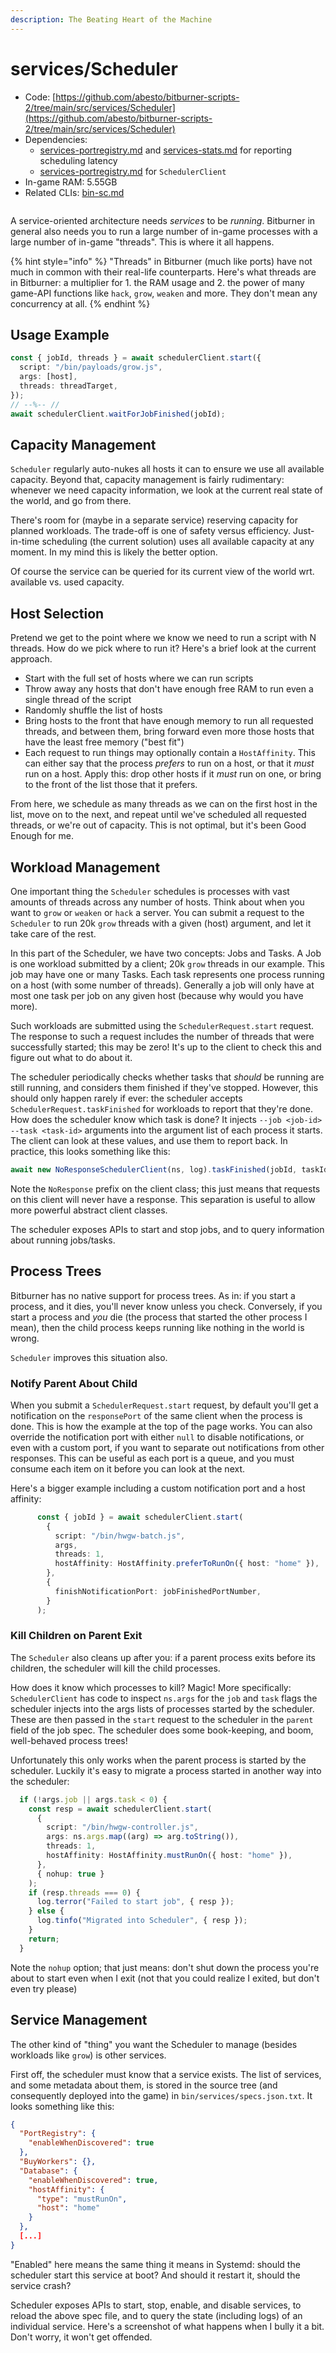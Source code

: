 ```yaml
---
description: The Beating Heart of the Machine
---
```


# services/Scheduler

* Code: [https://github.com/abesto/bitburner-scripts-2/tree/main/src/services/Scheduler](https://github.com/abesto/bitburner-scripts-2/tree/main/src/services/Scheduler)
* Dependencies:
  * [services-portregistry.md](services-portregistry.md "mention") and [services-stats.md](services-stats.md "mention") for reporting scheduling latency
  * [services-portregistry.md](services-portregistry.md "mention") for `SchedulerClient`
* In-game RAM: 5.55GB
* Related CLIs: [bin-sc.md](../other-binaries/bin-sc.md "mention")

<figure><img src="../.gitbook/assets/image.png" alt=""><figcaption></figcaption></figure>

A service-oriented architecture needs _services_ to be _running_. Bitburner in general also needs you to run a large number of in-game processes with a large number of in-game "threads". This is where it all happens.

{% hint style="info" %}
"Threads" in Bitburner (much like ports) have not much in common with their real-life counterparts. Here's what threads are in Bitburner: a multiplier for 1. the RAM usage and 2. the power of many game-API functions like `hack`, `grow`, `weaken` and more. They don't mean any concurrency at all.
{% endhint %}

## Usage Example

```typescript
const { jobId, threads } = await schedulerClient.start({
  script: "/bin/payloads/grow.js",
  args: [host],
  threads: threadTarget,
});
// --%-- //
await schedulerClient.waitForJobFinished(jobId);
```

## Capacity Management

`Scheduler` regularly auto-nukes all hosts it can to ensure we use all available capacity. Beyond that, capacity management is fairly rudimentary: whenever we need capacity information, we look at the current real state of the world, and go from there.

There's room for (maybe in a separate service) reserving capacity for planned workloads. The trade-off is one of safety versus efficiency. Just-in-time scheduling (the current solution) uses all available capacity at any moment. In my mind this is likely the better option.

Of course the service can be queried for its current view of the world wrt. available vs. used capacity.

## Host Selection

Pretend we get to the point where we know we need to run a script with N threads. How do we pick where to run it? Here's a brief look at the current approach.

* Start with the full set of hosts where we can run scripts
* Throw away any hosts that don't have enough free RAM to run even a single thread of the script
* Randomly shuffle the list of hosts
* Bring hosts to the front that have enough memory to run all requested threads, and between them, bring forward even more those hosts that have the least free memory ("best fit")
* Each request to run things may optionally contain a `HostAffinity`. This can either say that the process _prefers_ to run on a host, or that it _must_ run on a host. Apply this: drop other hosts if it _must_ run on one, or bring to the front of the list those that it prefers.

From here, we schedule as many threads as we can on the first host in the list, move on to the next, and repeat until we've scheduled all requested threads, or we're out of capacity. This is not optimal, but it's been Good Enough for me.

## Workload Management

One important thing the `Scheduler` schedules is processes with vast amounts of threads across any number of hosts. Think about when you want to `grow` or `weaken` or `hack` a server. You can submit a request to the `Scheduler` to run 20k `grow` threads with a given (host) argument, and let it take care of the rest.

In this part of the Scheduler, we have two concepts: Jobs and Tasks. A Job is one workload submitted by a client; 20k `grow` threads in our example. This job may have one or many Tasks. Each task represents one process running on a host (with some number of threads). Generally a job will only have at most one task per job on any given host (because why would you have more).

Such workloads are submitted using the `SchedulerRequest.start` request. The response to such a request includes the number of threads that were successfully started; this may be zero! It's up to the client to check this and figure out what to do about it.

The scheduler periodically checks whether tasks that _should_ be running are still running, and considers them finished if they've stopped. However, this should only happen rarely if ever: the scheduler accepts `SchedulerRequest.taskFinished` for workloads to report that they're done. How does the scheduler know which task is done? It injects `--job <job-id> --task <task-id>` arguments into the argument list of each process it starts. The client can look at these values, and use them to report back. In practice, this looks something like this:

```typescript
await new NoResponseSchedulerClient(ns, log).taskFinished(jobId, taskId);
```

Note the `NoResponse` prefix on the client class; this just means that requests on this client will never have a response. This separation is useful to allow more powerful abstract client classes.

The scheduler exposes APIs to start and stop jobs, and to query information about running jobs/tasks.

## Process Trees

Bitburner has no native support for process trees. As in: if you start a process, and it dies, you'll never know unless you check. Conversely, if you start a process and _you_ die (the process that started the other process I mean), then the child process keeps running like nothing in the world is wrong.

`Scheduler` improves this situation also.

### Notify Parent About Child

When you submit a `SchedulerRequest.start` request, by default you'll get a notification on the `responsePort` of the same client when the process is done. This is how the example at the top of the page works. You can also override the notification port with either `null` to disable notifications, or even with a custom port, if you want to separate out notifications from other responses. This can be useful as each port is a queue, and you must consume each item on it before you can look at the next.

Here's a bigger example including a custom notification port and a host affinity:

```typescript
      const { jobId } = await schedulerClient.start(
        {
          script: "/bin/hwgw-batch.js",
          args,
          threads: 1,
          hostAffinity: HostAffinity.preferToRunOn({ host: "home" }),
        },
        {
          finishNotificationPort: jobFinishedPortNumber,
        }
      );
```

### Kill Children on Parent Exit

The `Scheduler` also cleans up after you: if a parent process exits before its children, the scheduler will kill the child processes.

How does it know which processes to kill? Magic! More specifically: `SchedulerClient` has code to inspect `ns.args` for the `job` and `task` flags the scheduler injects into the args lists of processes started by the scheduler. These are then passed in the `start` request to the scheduler in the `parent` field of the job spec. The scheduler does some book-keeping, and boom, well-behaved process trees!

Unfortunately this only works when the parent process is started by the scheduler. Luckily it's easy to migrate a process started in another way into the scheduler:

```typescript
  if (!args.job || args.task < 0) {
    const resp = await schedulerClient.start(
      {
        script: "/bin/hwgw-controller.js",
        args: ns.args.map((arg) => arg.toString()),
        threads: 1,
        hostAffinity: HostAffinity.mustRunOn({ host: "home" }),
      },
      { nohup: true }
    );
    if (resp.threads === 0) {
      log.terror("Failed to start job", { resp });
    } else {
      log.tinfo("Migrated into Scheduler", { resp });
    }
    return;
  }
```

Note the `nohup` option; that just means: don't shut down the process you're about to start even when I exit (not that you could realize I exited, but don't even try please)

## Service Management

The other kind of "thing" you want the Scheduler to manage (besides workloads like `grow`) is other services.

First off, the scheduler must know that a service exists. The list of services, and some metadata about them, is stored in the source tree (and consequently deployed into the game) in `bin/services/specs.json.txt`. It looks something like this:

```json
{
  "PortRegistry": {
    "enableWhenDiscovered": true
  },
  "BuyWorkers": {},
  "Database": {
    "enableWhenDiscovered": true,
    "hostAffinity": {
      "type": "mustRunOn",
      "host": "home"
    }
  },
  [...]
}
```

"Enabled" here means the same thing it means in Systemd: should the scheduler start this service at boot? And should it restart it, should the service crash?

Scheduler exposes APIs to start, stop, enable, and disable services, to reload the above spec file, and to query the state (including logs) of an individual service. Here's a screenshot of what happens when I bully it a bit. Don't worry, it won't get offended.

<figure><img src="../.gitbook/assets/image (3).png" alt=""><figcaption></figcaption></figure>

